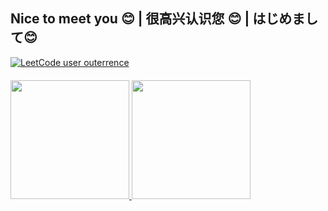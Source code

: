 <div>
<h2>Nice to meet you 😊 | 很高兴认识您 😊 | はじめまして😊</h2>
<a href="https://leetcode.com/outerrence/">
  <img src="https://img.shields.io/badge/dynamic/json?style=flat&labelColor=black&color=%23ffa116&label=Solved&query=solvedOverTotal&url=https%3A%2F%2Fleetcode-badge.vercel.app%2Fapi%2Fusers%2Fouterrence&logo=leetcode&logoColor=yellow" alt="LeetCode user outerrence">
</a>
<div style="margin: 20px 0px">
  <a href="https://github-readme-stats.vercel.app/api?username=terrence-ou&show_icons=true&theme=tokyonight">
    <img src="https://github-readme-stats.vercel.app/api?username=terrence-ou&show_icons=true&theme=transparent" style="height: 190px;"/>
  </a>
  <a>
    <img src="https://github-readme-stats.vercel.app/api/top-langs/?username=terrence-ou&layout=compact&size_weight=0&count_weight=1.0&theme=transparent" style="height: 190px"/>
  </a>
</div>
</div>

